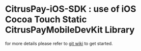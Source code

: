 CitrusPay-iOS-SDK : use of iOS Cocoa Touch Static CitrusPayMobileDevKit Library  
===============================================================================

for more details please refer to [git wiki](https://github.com/citruspay/open-ios/wiki) to get started.
